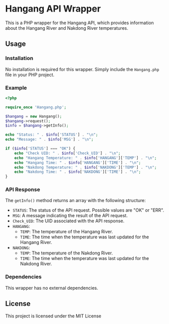 # Hangang API Wrapper

This is a PHP wrapper for the Hangang API, which provides information about the Hangang River and Nakdong River temperatures.

## Usage

### Installation

No installation is required for this wrapper. Simply include the `Hangang.php` file in your PHP project.

### Example

```php
<?php

require_once 'Hangang.php';

$hangang = new Hangang();
$hangang->request();
$info = $hangang->getInfo();

echo "Status: " . $info['STATUS'] . "\n";
echo "Message: " . $info['MSG'] . "\n";

if ($info['STATUS'] === "OK") {
    echo "Check UID: " . $info['Check_UID'] . "\n";
    echo "Hangang Temperature: " . $info['HANGANG']['TEMP'] . "\n";
    echo "Hangang Time: " . $info['HANGANG']['TIME'] . "\n";
    echo "Nakdong Temperature: " . $info['NAKDONG']['TEMP'] . "\n";
    echo "Nakdong Time: " . $info['NAKDONG']['TIME'] . "\n";
}
```
### API Response

The `getInfo()` method returns an array with the following structure:

- `STATUS`: The status of the API request. Possible values are "OK" or "ERR".
- `MSG`: A message indicating the result of the API request.
- `Check_UID`: The UID associated with the API response.
- `HANGANG`:
  - `TEMP`: The temperature of the Hangang River.
  - `TIME`: The time when the temperature was last updated for the Hangang River.
- `NAKDONG`:
  - `TEMP`: The temperature of the Nakdong River.
  - `TIME`: The time when the temperature was last updated for the Nakdong River.

### Dependencies

This wrapper has no external dependencies.

## License

This project is licensed under the MIT License
